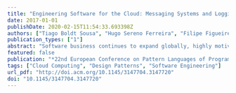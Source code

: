 ```yaml
---
title: "Engineering Software for the Cloud: Messaging Systems and Logging"
date: 2017-01-01
publishDate: 2020-02-15T11:54:33.693398Z
authors: ["Tiago Boldt Sousa", "Hugo Sereno Ferreira", "Filipe Figueiredo Correia", "Ademar Aguiar"]
publication_types: ["1"]
abstract: "Software business continues to expand globally, highly motivated by the reachability of the Internet and possibilities of Cloud Computing. While widely adopted, development for the cloud has some intrinsic properties to it, making it complex to any newcomer. This research is capturing those intricacies using a pattern catalog, with this paper contributing with three of those patterns: Messaging System, a message bus for abstracting service placement in a cluster and orchestrating messages between multiple services; Preemptive Logging, a design principle where services and servers continuously output relevant information to log files, making them available for later debugging failures; and Log Aggregation, a technique to aggregate logs from multiple services and servers in a centralized location, which indexes and provides them in a queryable, user friendly format. These patterns are useful for anyone designing software for the cloud, either to guide or validate their design decisions."
featured: false
publication: "*22nd European Conference on Pattern Languages of Programs*"
tags: ["Cloud Computing", "Design Patterns", "Software Engineering"]
url_pdf: "http://doi.acm.org/10.1145/3147704.3147720"
doi: "10.1145/3147704.3147720"
---
```


